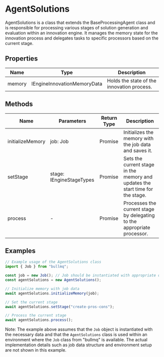 # AgentSolutions

AgentSolutions is a class that extends the BaseProcessingAgent class and is responsible for processing various stages of solution generation and evaluation within an innovation engine. It manages the memory state for the innovation process and delegates tasks to specific processors based on the current stage.

## Properties

| Name   | Type                             | Description                                   |
|--------|----------------------------------|-----------------------------------------------|
| memory | IEngineInnovationMemoryData      | Holds the state of the innovation process.    |

## Methods

| Name              | Parameters        | Return Type | Description                                                                 |
|-------------------|-------------------|-------------|-----------------------------------------------------------------------------|
| initializeMemory  | job: Job          | Promise<void> | Initializes the memory with the job data and saves it.                      |
| setStage          | stage: IEngineStageTypes | Promise<void> | Sets the current stage in the memory and updates the start time for the stage. |
| process           | -                 | Promise<void> | Processes the current stage by delegating to the appropriate processor.     |

## Examples

```typescript
// Example usage of the AgentSolutions class
import { Job } from "bullmq";

const job = new Job(); // Job should be instantiated with appropriate data
const agentSolutions = new AgentSolutions();

// Initialize memory with job data
await agentSolutions.initializeMemory(job);

// Set the current stage
await agentSolutions.setStage("create-pros-cons");

// Process the current stage
await agentSolutions.process();
```

Note: The example above assumes that the `Job` object is instantiated with the necessary data and that the `AgentSolutions` class is used within an environment where the `Job` class from "bullmq" is available. The actual implementation details such as job data structure and environment setup are not shown in this example.